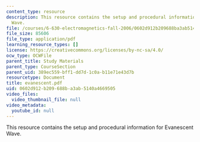 ```yaml
---
content_type: resource
description: This resource contains the setup and procedural information for Evanescent
  Wave.
file: /courses/6-630-electromagnetics-fall-2006/0602d912b209688ba3ab5140a4669505_evanescent.pdf
file_size: 85606
file_type: application/pdf
learning_resource_types: []
license: https://creativecommons.org/licenses/by-nc-sa/4.0/
ocw_type: OCWFile
parent_title: Study Materials
parent_type: CourseSection
parent_uid: 389ec559-bff1-dd7d-1c0a-b11e71e43d7b
resourcetype: Document
title: evanescent.pdf
uid: 0602d912-b209-688b-a3ab-5140a4669505
video_files:
  video_thumbnail_file: null
video_metadata:
  youtube_id: null
---
```

This resource contains the setup and procedural information for Evanescent Wave.